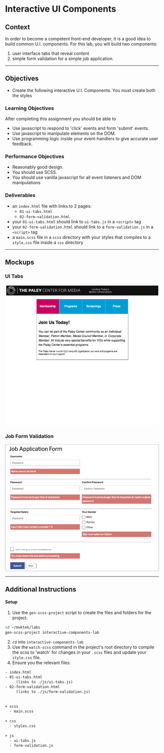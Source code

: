 # Interactive UI Components

## Context
In order to become a competent front-end developer, it is a good idea to build common U.I. components. For this lab, you will build two components:
1) user interface tabs that reveal content
2) simple form validation for a simple job application.  

---

## Objectives
- Create the following interactive U.I. Components. You must create both the styles

### Learning Objectives
After completing this assignment you should be able to
- Use javascript to respond to 'click' events and form 'submit' events.
- Use javascript to manipulate elements on the DOM.
- Use programming logic inside your event-handlers to give accurate user feedback.

### Performance Objectives
- Reasonably good design.
- You should use SCSS.
- You should use vanilla javascript for all event listeners and DOM manipulations


### Deliverables
- an `index.html` file with links to 2 pages:
  - `01-ui-tabs.html`
  - `02-form-validation.html`
- your `01-ui-tabs.html` should link to `ui-tabs.js` in a `<script>` tag
- your `02-form-validation.html` should link to a `form-validation.js` in a `<script>` tag
- a `main.scss` file in a `scss` directory with your styles that compiles to a `style.css` file inside a `css` directory



---

## Mockups

### UI Tabs

![link to full-screen mockup](mockups/lab-ui-tabs-demo.gif)


### Job Form Validation

![link to full-screen mockup](mockups/lab-job-application-form-validation.png)

---

## Additional Instructions

#### Setup
1. Use the `gen-scss-project` script to create the files and folders for the project.
  ```bash
  cd ~/muktek/labs
  gen-scss-project interactive-components-lab
  ```
2. `cd` into `interactive-components-lab`
3. Use the `watch-scss` command in the project's root directory to compile the scss to 'watch' for changes in your `.scss` files and update your `style.css` file.
4. Ensure you the relevant files:
```
- index.html
- 01-ui-tabs.html
     (links to ./js/ui-tabs.js)
- 02-form-validation.html
     (links to ./js/form-validation.js)


+ scss
  - main.scss

+ css
  - styles.css

+ js
  - ui-tabs.js
  - form-validation.js

```
